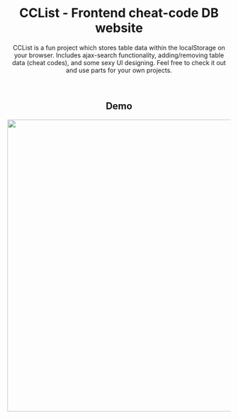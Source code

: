 <h1 align="center">CCList - Frontend cheat-code DB website</h1>
<p align="center">
CCList is a fun project which stores table data within the localStorage on your browser.
Includes ajax-search functionality, adding/removing table data (cheat codes), and some sexy UI designing. Feel free to check it out and use parts for your own projects.
</p>
<br>
<h2 align="center">Demo</h2>
<p align="center">
<img src="https://i.ibb.co/RBd6b4f/cclist-demo.gif" width="660px" height="auto">
</p>
